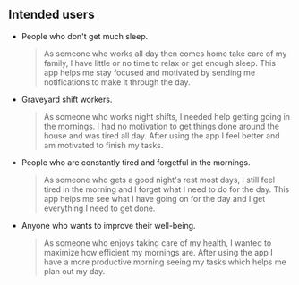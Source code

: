 ## Intended users

* People who don't get much sleep.

    > As someone who works all day then comes home take care of my family, I have little or no time to relax or get enough sleep. This app helps me stay focused and motivated by sending me notifications to make it through the day.

* Graveyard shift workers.

	> As someone who works night shifts, I needed help getting going in the mornings. I had no motivation to get things done around the house and was tired all day. After using the app I feel better and am motivated to finish my tasks.

* People who are constantly tired and forgetful in the mornings.

	> As someone who gets a good night's rest most days, I still feel tired in the morning and I forget what I need to do for the day. This app helps me see what I have going on for the day and I get everything I need to get done.

* Anyone who wants to improve their well-being.

	> As someone who enjoys taking care of my health, I wanted to maximize how efficient my mornings are. After using the app I have a more productive morning seeing my tasks which helps me plan out my day.

